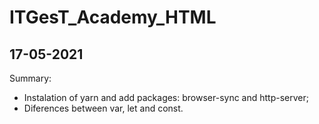 # ITGesT_Academy_HTML

## 17-05-2021

Summary:
  - Instalation of yarn and add packages: browser-sync and http-server;
  - Diferences between var, let and const.